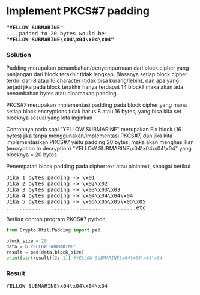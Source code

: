 <h1><b>Implement PKCS#7 padding</h1></b>
<pre>
<b>"YELLOW SUBMARINE"</b>
... padded to 20 bytes would be:
<b>"YELLOW SUBMARINE\x04\x04\x04\x04"</b>
</pre>
</b><h3>Solution</h3></b>
<p>Padding merupakan penambahan/penyempurnaan dari block cipher yang panjangan dari block terakhir tidak lengkap. Biasanya setiap block cipher terdiri dari 8 atau 16 character (tidak bisa kurang/lebih),
 dan apa yang terjadi jika pada block terakhir hanya terdapat 14 block? maka akan ada penambahan bytes atau dinamakan padding.</p>
<p>PKCS#7 merupakan implementasi padding pada block cipher yang mana setiap block encryptions tidak harus 8 atau 16 bytes, yang bisa kita set blocknya sesuai yang kita inginkan</p>
<p>Contohnya pada soal "YELLOW SUBMARINE" merupakan Fix block (16 bytes) jika tanpa menggunakan/implementasi PKCS#7, dan jika kita implementasikan PKCS#7 yaitu padding 20 bytes, 
maka akan menghasilkan (encryption to decryption) 
"YELLOW SUBMARINE\x04\x04\x04\x04" yang blocknya = 20 bytes</p>
<p>Penempatan block padding pada ciphertext atau plaintext, sebagai berikut</p>
<pre>
Jika 1 bytes padding -> \x01
Jika 2 bytes padding -> \x02\x02
Jika 3 bytes padding -> \x03\x03\x03
Jika 4 bytes padding -> \x04\x04\x04\x04
Jika 5 bytes padding -> \x05\x05\x05\x05\x05
.........................................etc
</pre>
<p>Berikut contoh program PKCS#7 python</p>

```python
from Crypto.Util.Padding import pad

block_size = 20
data = b'YELLOW SUBMARINE'
result = pad(data,block_size)
print(str(result)[2:-1]) #YELLOW SUBMARINE\x04\x04\x04\x04
```

</b><h3>Result</h3></b>
<pre>
YELLOW SUBMARINE\x04\x04\x04\x04
</pre>
